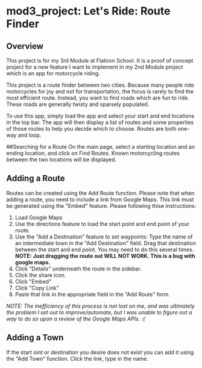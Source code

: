 # mod3_project: Let's Ride: Route Finder

## Overview
This project is for my 3rd Module at Flatiron School. It is a proof of concept project for a new feature I want to implement in my 2nd Module project which is an app for motorcycle riding.

This project is a route finder between two cities. Because many people ride motorcycles for joy and not for transportation, the focus is rarely to find the most efficient route. Instead, you want to find roads which are fun to ride. These roads are generally twisty and sparsely populated.

To use this app, simply load the app and select your start and end locations in the top bar. The app will then display a list of routes and some properties of those routes to help you decide which to choose. Routes are both one-way and loop.

##Searching for a Route
On the main page, select a starting location and an ending location, and click on Find Routes. Known motorcycling routes between the two locations will be displayed. 

## Adding a Route
Routes can be created using the Add Route function. Please note that when adding a route, you need to include a link from Google Maps. This link must be generated using the "Embed" feature. Please following thise instructions:
  1. Load Google Maps
  2. Use the directions feature to load the start point and end point of your route.
  3. Use the "Add a Destination" feature to set waypoints:
      Type the name of an intermediate town in the "Add Destination" field.
      Drag that destination between the start and end point. You may need to do this several times.
      **NOTE: Just dragging the route out WILL NOT WORK. This is a bug with google maps.**
  4. Click "Details" underneath the route in the sidebar.
  5. Click the share icon.
  6. Click "Embed"
  7. Click "Copy Link"
  8. Paste that link in the appropriate field in the "Add Route" form.
 
*NOTE: The inefficiency of this process is not lost on me, and was ultimately the problem I set out to improve/automate, but I was unable to figure out a way to do so upon a review of the Google Maps APIs. :(*
 
## Adding a Town
If the start oint or destination you desire does not exist you can add it using the "Add Town" function. Click the link, type in the name.
